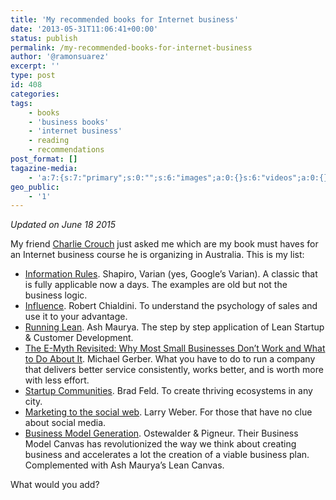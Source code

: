 ```yaml
---
title: 'My recommended books for Internet business'
date: '2013-05-31T11:06:41+00:00'
status: publish
permalink: /my-recommended-books-for-internet-business
author: '@ramonsuarez'
excerpt: ''
type: post
id: 408
categories:
tags:
    - books
    - 'business books'
    - 'internet business'
    - reading
    - recommendations
post_format: []
tagazine-media:
    - 'a:7:{s:7:"primary";s:0:"";s:6:"images";a:0:{}s:6:"videos";a:0:{}s:11:"image_count";i:0;s:6:"author";s:7:"7376905";s:7:"blog_id";s:8:"47086413";s:9:"mod_stamp";s:19:"2013-05-31 10:06:41";}'
geo_public:
    - '1'
---
```

*Updated on June 18 2015*

My friend [Charlie Crouch](http://www.linkedin.com/in/charlesecrouch "Charles Crouch, Business Professor, Apple Devotee") just asked me which are my book must haves for an Internet business course he is organizing in Australia. This is my list:

- [Information Rules](http://www.amazon.co.uk/gp/product/087584863X/ref=as_li_qf_sp_asin_il?ie=UTF8&tag=ramonsuarez-21&linkCode=as2&camp=1634&creative=6738&creativeASIN=087584863X). Shapiro, Varian (yes, Google’s Varian). A classic that is fully applicable now a days. The examples are old but not the business logic.
- [Influence](http://www.amazon.co.uk/gp/product/006124189X/ref=as_li_qf_sp_asin_il?ie=UTF8&tag=ramonsuarez-21&linkCode=as2&camp=1634&creative=6738&creativeASIN=006124189X). Robert Chialdini. To understand the psychology of sales and use it to your advantage.
- [Running Lean](http://www.amazon.co.uk/gp/product/1449305172/ref=as_li_tf_tl?ie=UTF8&camp=1634&creative=6738&creativeASIN=1449305172&linkCode=as2&tag=ramonsuarez-21). Ash Maurya. The step by step application of Lean Startup & Customer Development.
- [The E-Myth Revisited: Why Most Small Businesses Don’t Work and What to Do About It](http://www.amazon.com/gp/product/0887307280/ref=as_li_tl?ie=UTF8&camp=211189&creative=373489&creativeASIN=0887307280&link_code=as3&tag=coworkhandbo-20&linkId=45FMBWKW67CZ2CVK). Michael Gerber. What you have to do to run a company that delivers better service consistently, works better, and is worth more with less effort.
- [Startup Communities](http://rcm-uk.amazon.co.uk/e/cm?t=ramonsuarez-21&o=2&p=8&l=as1&asins=1118441540&ref=tf_til&fc1=000000&IS2=1&lt1=_blank&m=amazon&lc1=0000FF&bc1=FFFFFF&bg1=FFFFFF&npa=1&f=ifr). Brad Feld. To create thriving ecosystems in any city.
- [Marketing to the social web](http://www.amazon.co.uk/gp/product/B00260DGIA/ref=as_li_tf_il?ie=UTF8&tag=ramonsuarez-21&linkCode=as2&camp=1634&creative=6738&creativeASIN=B00260DGIA). Larry Weber. For those that have no clue about social media.
- [Business Model Generation](http://rcm-uk.amazon.co.uk/e/cm?t=ramonsuarez-21&o=2&p=8&l=as1&asins=0470876417&ref=tf_til&fc1=000000&IS2=1&lt1=_blank&m=amazon&lc1=0000FF&bc1=FFFFFF&bg1=FFFFFF&npa=1&f=ifr). Ostewalder & Pigneur. Their Business Model Canvas has revolutionized the way we think about creating business and accelerates a lot the creation of a viable business plan. Complemented with Ash Maurya’s Lean Canvas.

What would you add?